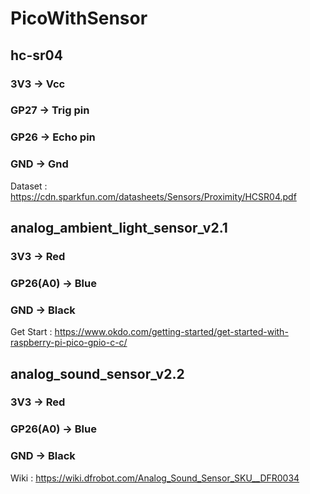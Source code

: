 # PicoWithSensor   
  
## hc-sr04  
### 3V3 → Vcc  
### GP27 → Trig pin  
### GP26 → Echo pin  
### GND → Gnd  
Dataset : https://cdn.sparkfun.com/datasheets/Sensors/Proximity/HCSR04.pdf  
   
## analog_ambient_light_sensor_v2.1   
### 3V3 → Red   
### GP26(A0) → Blue   
### GND → Black   
Get Start : https://www.okdo.com/getting-started/get-started-with-raspberry-pi-pico-gpio-c-c/   
  
## analog_sound_sensor_v2.2
### 3V3 → Red   
### GP26(A0) → Blue   
### GND → Black   
Wiki : https://wiki.dfrobot.com/Analog_Sound_Sensor_SKU__DFR0034  